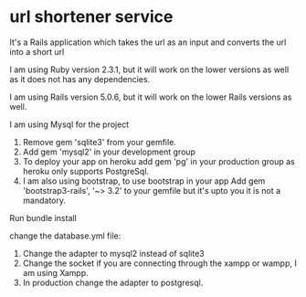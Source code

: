 # url shortener service
It's a Rails application which takes the url as an input and converts the url into a short url

I am using Ruby version 2.3.1, but it will work on the lower versions as well as it does not has any dependencies.

I am using Rails version 5.0.6, but it will work on the lower Rails versions as well.

I am using Mysql for the project
1. Remove gem 'sqlite3' from your gemfile.
2. Add gem 'mysql2' in your development group
3. To deploy your app on heroku add gem 'pg' in your production group as heroku only supports PostgreSql.
4. I am also using bootstrap, to use bootstrap in your app 
   Add gem 'bootstrap3-rails', '~> 3.2' to your gemfile but it's upto you it is not a mandatory.

Run bundle install

change the database.yml file:
1. Change the adapter to mysql2 instead of sqlite3
2. Change the socket if you are connecting through the xampp or wampp, I am using Xampp.
3. In production change the adapter to postgresql.

